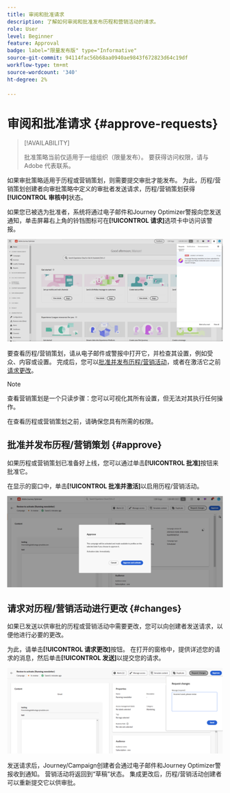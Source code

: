 ```yaml
---
title: 审阅和批准请求
description: 了解如何审阅和批准发布历程和营销活动的请求。
role: User
level: Beginner
feature: Approval
badge: label="限量发布版" type="Informative"
source-git-commit: 94114fac56b68aa0940ae9843f672823d64c19df
workflow-type: tm+mt
source-wordcount: '340'
ht-degree: 2%

---
```



# 审阅和批准请求 {#approve-requests}

>[!AVAILABILITY]
>
> 批准策略当前仅适用于一组组织（限量发布）。 要获得访问权限，请与 Adobe 代表联系。

如果审批策略适用于历程或营销策划，则需要提交审批才能发布。 为此，历程/营销策划创建者向审批策略中定义的审批者发送请求，历程/营销策划获得&#x200B;**[!UICONTROL 审核中]**&#x200B;状态。

如果您已被选为批准者，系统将通过电子邮件和Journey Optimizer警报向您发送通知，单击屏幕右上角的铃铛图标可在&#x200B;**[!UICONTROL 请求]**&#x200B;选项卡中访问该警报。

![](assets/request-notification.png)

要查看历程/营销策划，请从电子邮件或警报中打开它，并检查其设置，例如受众、内容或设置。
完成后，您可以[批准并发布历程/营销活动](#approve)，或者在激活它之前[请求更改](#changes)。

>[!NOTE]
>
>查看营销策划是一个只读步骤：您可以可视化其所有设置，但无法对其执行任何操作。
>
>在查看历程或营销策划之前，请确保您具有所需的权限。

## 批准并发布历程/营销策划 {#approve}

如果历程或营销策划已准备好上线，您可以通过单击&#x200B;**[!UICONTROL 批准]**&#x200B;按钮来批准它。

在显示的窗口中，单击&#x200B;**[!UICONTROL 批准并激活]**&#x200B;以启用历程/营销活动。

![](assets/approve-request.png)

## 请求对历程/营销活动进行更改 {#changes}

如果已发送以供审批的历程或营销活动中需要更改，您可以向创建者发送请求，以便他进行必要的更改。

为此，请单击&#x200B;**[!UICONTROL 请求更改]**&#x200B;按钮。 在打开的窗格中，提供详述您的请求的消息，然后单击&#x200B;**[!UICONTROL 发送]**&#x200B;以提交您的请求。

![](assets/request-changes.png)

发送请求后，Journey/Campaign创建者会通过电子邮件和Journey Optimizer警报收到通知。 营销活动将返回到“草稿”状态。 集成更改后，历程/营销活动创建者可以重新提交它以供审批。
